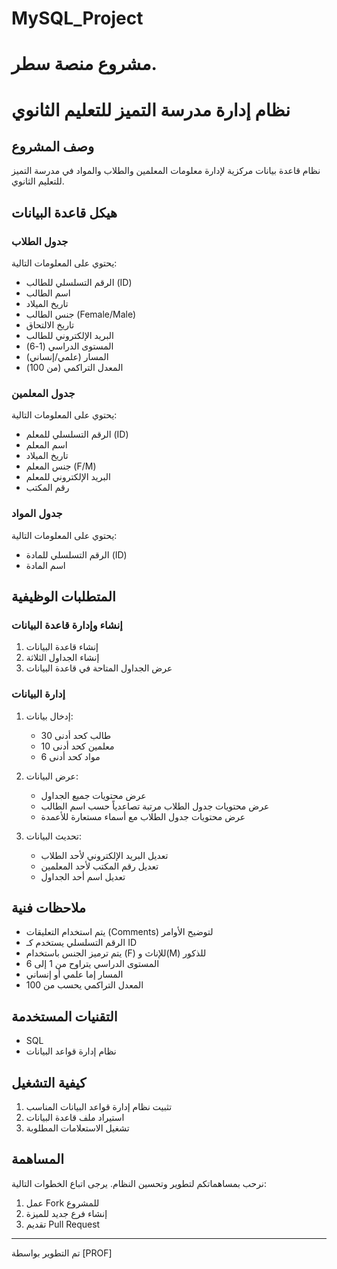 # MySQL_Project
# مشروع منصة سطر.

# نظام إدارة مدرسة التميز للتعليم الثانوي 
## وصف المشروع
نظام قاعدة بيانات مركزية لإدارة معلومات المعلمين والطلاب والمواد في مدرسة التميز للتعليم الثانوي.

## هيكل قاعدة البيانات

### جدول الطلاب
يحتوي على المعلومات التالية:
- الرقم التسلسلي للطالب (ID)
- اسم الطالب
- تاريخ الميلاد
- جنس الطالب (Female/Male)
- تاريخ الالتحاق
- البريد الإلكتروني للطالب
- المستوى الدراسي (1-6)
- المسار (علمي/إنساني)
- المعدل التراكمي (من 100)

### جدول المعلمين
يحتوي على المعلومات التالية:
- الرقم التسلسلي للمعلم (ID)
- اسم المعلم
- تاريخ الميلاد
- جنس المعلم (F/M)
- البريد الإلكتروني للمعلم
- رقم المكتب

### جدول المواد
يحتوي على المعلومات التالية:
- الرقم التسلسلي للمادة (ID)
- اسم المادة

## المتطلبات الوظيفية

### إنشاء وإدارة قاعدة البيانات
1. إنشاء قاعدة البيانات
2. إنشاء الجداول الثلاثة
3. عرض الجداول المتاحة في قاعدة البيانات

### إدارة البيانات
1. إدخال بيانات:
   - 30 طالب كحد أدنى
   - 10 معلمين كحد أدنى
   - 6 مواد كحد أدنى

2. عرض البيانات:
   - عرض محتويات جميع الجداول
   - عرض محتويات جدول الطلاب مرتبة تصاعدياً حسب اسم الطالب
   - عرض محتويات جدول الطلاب مع أسماء مستعارة للأعمدة

3. تحديث البيانات:
   - تعديل البريد الإلكتروني لأحد الطلاب
   - تعديل رقم المكتب لأحد المعلمين
   - تعديل اسم أحد الجداول

## ملاحظات فنية
- يتم استخدام التعليقات (Comments) لتوضيح الأوامر
- الرقم التسلسلي يستخدم كـ ID
- يتم ترميز الجنس باستخدام (F) للإناث و(M) للذكور
- المستوى الدراسي يتراوح من 1 إلى 6
- المسار إما علمي أو إنساني
- المعدل التراكمي يحسب من 100

## التقنيات المستخدمة
- SQL
- نظام إدارة قواعد البيانات

## كيفية التشغيل
1. تثبيت نظام إدارة قواعد البيانات المناسب
2. استيراد ملف قاعدة البيانات
3. تشغيل الاستعلامات المطلوبة

## المساهمة
نرحب بمساهماتكم لتطوير وتحسين النظام. يرجى اتباع الخطوات التالية:
1. عمل Fork للمشروع
2. إنشاء فرع جديد للميزة
3. تقديم Pull Request




---
تم التطوير بواسطة [PROF]
